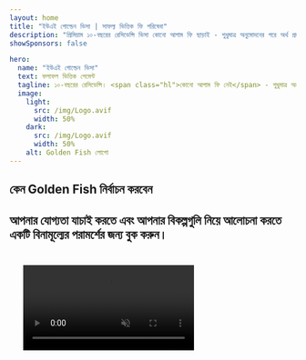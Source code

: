 ```yaml
---
layout: home
title: "ইউএই গোল্ডেন ভিসা | সাফল্য ভিত্তিক ফি পরিষেবা"
description: "প্রিমিয়াম ১০-বছরের রেসিডেন্সি ভিসা কোনো আগাম ফি ছাড়াই - শুধুমাত্র অনুমোদনের পরে অর্থ প্রদান করুন। সম্পূর্ণ আবেদন ব্যবস্থাপনা ৯৮% সাফল্যের হার সহ। বিনামূল্যে নবায়ন পরিষেবা, শুধুমাত্র সরকারি ফি।"
showSponsors: false

hero:
  name: "ইউএই গোল্ডেন ভিসা"
  text: ফলাফল ভিত্তিক পেমেন্ট
  tagline: ১০-বছরের রেসিডেন্সি। <span class="hl">কোনো আগাম ফি নেই</span> - শুধুমাত্র অনুমোদনের পর অর্থ প্রদান। ৯৮% সাফল্যের হার।
  image:
    light:
      src: /img/Logo.avif
      width: 50%
    dark:
      src: /img/Logo.avif
      width: 50%
    alt: Golden Fish লোগো
---
```


<FeatureCards :features="[
  {
    title: 'ইউএই গোল্ডেন ভিসার সুবিধাসমূহ',
    items: [
      '১০-বছরের বৈধতা যোগ্যতার শর্তাবলী বজায় রেখে নবায়নের সুযোগ সহ',
      '**প্রতি ৬ মাসে ইউএই-তে প্রবেশের প্রয়োজন নেই**',
      '১০০% ব্যবসার মালিকানা অনুমোদিত',
      'পরিবারের সদস্য এবং অসীম গৃহকর্মী স্পনসর করার সুযোগ',
      '২৫ বছর বয়স পর্যন্ত সন্তানদের স্পনসরশিপ',
      'পিতামাতার স্পনসরশিপ অন্তর্ভুক্ত',
      'কোনো স্পনসর বা নিয়োগকর্তার প্রয়োজন নেই'
    ],
    linkText: 'আরও জানুন',
    link: '../../company-registration/golden-visa#key-benefits-of-the-uae-golden-visa',
    icon: {
      light: '/img/iStock-1785818081.avif',
      dark: '/img/iStock-1203821481.avif',
      alt: 'ভিসা পরিষেবা',
      width: '100%'
    }
  },
  {
    title: 'কিভাবে ইউএই গোল্ডেন ভিসা পাবেন',
    items: [
      'ইউএই প্রপার্টিতে AED ২M বিনিয়োগ',
      'ইউএই ইনভেস্টমেন্ট ফান্ডে AED ২M জমা',
      'AED ২M মূলধনের ব্যবসা',
      'বার্ষিক AED ২৫০K FTA অবদান',
      'দক্ষ পেশাজীবী',
      'প্রতিভাবান ব্যক্তিত্ব'
    ],
    linkText: 'আরও জানুন',
    link: '../../company-registration/golden-visa#uae-golden-visa-eligibility-and-requirements',
    icon: {
      light: '/img/iStock-1333000394.avif',
      dark: '/img/iStock-584576538.avif',
      alt: 'ভিসা পরিষেবা',
      width: '10%'
    }
  },
  {
    title: 'গোল্ডেন ভিসা প্রক্রিয়া',
    bullet: '✓',
    items: [
      'প্রাথমিক যোগ্যতা মূল্যায়ন',
      'ডকুমেন্ট প্রস্তুতি এবং যাচাইকরণ',
      'মেডিকেল পরীক্ষা এবং বায়োমেট্রিক্স',
      'আবেদন জমা এবং প্রক্রিয়াকরণ',
      'এমিরেটস আইডি এবং ভিসা ইস্যু',
      'পারিবারিক ভিসা স্পনসরশিপ (ঐচ্ছিক)'
    ],
    linkText: 'আরও জানুন',
    link: '../../company-registration/golden-visa#uae-golden-visa-application-process',
    icon: {
      light: '/img/ILONMASKID.webp',
      dark: '/img/ILONMASKID.webp',
      alt: 'ভিসা পরিষেবা',
      width: '100%'
    }
  }
]" />

## কেন Golden Fish নির্বাচন করবেন

<BenefitsList :features="[
  {
    icon: '💰',
    title: 'সাফল্য-ভিত্তিক ফি',
    text: '**আপনার Golden Visa অনুমোদিত না হওয়া পর্যন্ত কোন পেমেন্ট নেই।** সম্পূর্ণ স্বচ্ছতা এবং কোন গোপন খরচ নেই।'
  },
  {
    icon: '📈',
    title: 'প্রমাণিত সাফল্যের হার',
    text: 'আমাদের প্রিমিয়াম প্রসেসিংয়ের মাধ্যমে শত শত Golden Visa ইস্যু করা হয়েছে যার সফলতার হার ৯৮%।'
  },
  {
    icon: '📋',
    title: 'সম্পূর্ণ ব্যবস্থাপনা',
    text: 'ডকুমেন্টেশন থেকে ভিসা ইস্যু পর্যন্ত সম্পূর্ণ প্রক্রিয়া, সকল বিষয়ে যত্নশীল পরিচালনা।'
  },
  {
    icon: '👨‍💼',
    title: 'স্থানীয় UAE বিশেষজ্ঞতা',
    text: 'দুবাইয়ে নিবেদিত বিশেষজ্ঞরা প্রক্রিয়ার প্রতিটি ধাপে দক্ষ পরামর্শ প্রদান করে।'
  },
  {
    icon: '🔍',
    title: 'প্রিমিয়াম প্রসেসিং',
    text: 'কর্তৃপক্ষের সাথে সরাসরি যোগাযোগ এবং দ্রুত অনুমোদনের জন্য ফাস্ট-ট্র্যাক চ্যানেল।'
  },
  {
    icon: '🔄',
    title: 'নবায়ন সহায়তা',
    text: '**শূন্য এজেন্সি ফি** সহ বিনামূল্যে ভিসা নবায়ন সহায়তা - শুধুমাত্র সরকারি চার্জ প্রযোজ্য।'
  }
]" />

## আপনার যোগ্যতা যাচাই করতে এবং আপনার বিকল্পগুলি নিয়ে আলোচনা করতে একটি বিনামূল্যের পরামর্শের জন্য বুক করুন।

<video  autoplay muted playsinline style="padding: 24px" >
  <source src="/img/iStock-2185912341.mp4" type="video/mp4">
</video>

<ContactFormModalNav buttonText="একজন বিশেষজ্ঞের সাথে কথা বলুন" formStyle="display: block; margin: 1rem auto;"/>

<!-- <ImageGrid :images="[
  { src: '/img/ILONMASKID.webp', href: './immigration.md', alt: 'UAE ইমিগ্রেশন' },
  { src: '/img/ILONMASKID.webp', href: './immigration.md', alt: 'UAE ইমিগ্রেশন' },
]"/> -->